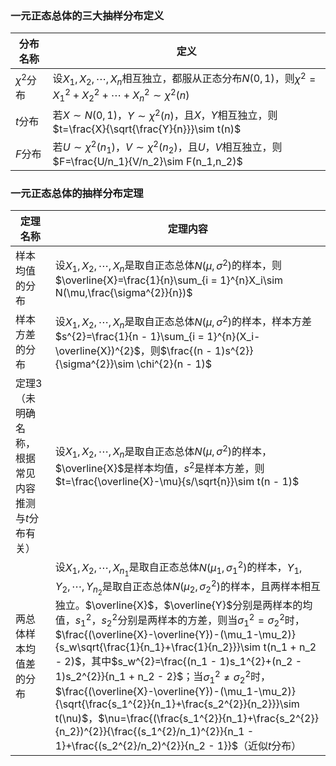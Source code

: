 ### 一元正态总体的三大抽样分布定义
|分布名称|定义|
|--|--|
|$\chi^{2}$分布|设$X_1,X_2,\cdots,X_n$相互独立，都服从正态分布$N(0,1)$，则$\chi^{2}=X_1^{2}+X_2^{2}+\cdots+X_n^{2} \sim \chi^{2}(n)$|
|$t$分布|若$X\sim N(0,1)$，$Y\sim \chi^{2}(n)$，且$X$，$Y$相互独立，则$t=\frac{X}{\sqrt{\frac{Y}{n}}}\sim t(n)$|
|$F$分布|若$U\sim \chi^{2}(n_1)$，$V\sim \chi^{2}(n_2)$，且$U$，$V$相互独立，则$F=\frac{U/n_1}{V/n_2}\sim F(n_1,n_2)$|

### 一元正态总体的抽样分布定理
|定理名称|定理内容|
|--|--|
|样本均值的分布|设$X_1,X_2,\cdots,X_n$是取自正态总体$N(\mu,\sigma^{2})$的样本，则$\overline{X}=\frac{1}{n}\sum_{i = 1}^{n}X_i\sim N(\mu,\frac{\sigma^{2}}{n})$|
|样本方差的分布|设$X_1,X_2,\cdots,X_n$是取自正态总体$N(\mu,\sigma^{2})$的样本，样本方差$s^{2}=\frac{1}{n - 1}\sum_{i = 1}^{n}(X_i-\overline{X})^{2}$，则$\frac{(n - 1)s^{2}}{\sigma^{2}}\sim \chi^{2}(n - 1)$|
|定理3（未明确名称，根据常见内容推测与$t$分布有关）|设$X_1,X_2,\cdots,X_n$是取自正态总体$N(\mu,\sigma^{2})$的样本，$\overline{X}$是样本均值，$s^{2}$是样本方差，则$t=\frac{\overline{X}-\mu}{s/\sqrt{n}}\sim t(n - 1)$|
|两总体样本均值差的分布|设$X_1,X_2,\cdots,X_{n_1}$是取自正态总体$N(\mu_1,\sigma_1^{2})$的样本，$Y_1,Y_2,\cdots,Y_{n_2}$是取自正态总体$N(\mu_2,\sigma_2^{2})$的样本，且两样本相互独立。$\overline{X}$，$\overline{Y}$分别是两样本的均值，$s_1^{2}$，$s_2^{2}$分别是两样本的方差，则当$\sigma_1^{2}=\sigma_2^{2}$时，$\frac{(\overline{X}-\overline{Y})-(\mu_1-\mu_2)}{s_w\sqrt{\frac{1}{n_1}+\frac{1}{n_2}}}\sim t(n_1 + n_2 - 2)$，其中$s_w^{2}=\frac{(n_1 - 1)s_1^{2}+(n_2 - 1)s_2^{2}}{n_1 + n_2 - 2}$；当$\sigma_1^{2}\neq\sigma_2^{2}$时，$\frac{(\overline{X}-\overline{Y})-(\mu_1-\mu_2)}{\sqrt{\frac{s_1^{2}}{n_1}+\frac{s_2^{2}}{n_2}}}\sim t(\nu)$，$\nu=\frac{(\frac{s_1^{2}}{n_1}+\frac{s_2^{2}}{n_2})^{2}}{\frac{(s_1^{2}/n_1)^{2}}{n_1 - 1}+\frac{(s_2^{2}/n_2)^{2}}{n_2 - 1}}$（近似$t$分布）  | 